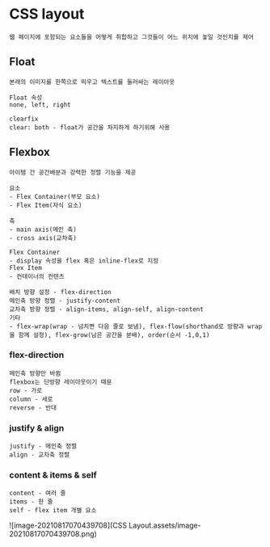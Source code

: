 #  CSS layout

```
웹 페이지에 포함되는 요소들을 어떻게 취합하고 그것들이 어느 위치에 놓일 것인지를 제어
```

## Float

```
본래의 이미지를 한쪽으로 띄우고 텍스트를 둘러싸는 레이아웃

Float 속성
none, left, right

clearfix
clear: both - float가 공간을 차지하게 하기위해 사용
```

## Flexbox

```
아이템 간 공간배분과 강력한 정렬 기능을 제공

요소
- Flex Container(부모 요소)
- Flex Item(자식 요소)

축
- main axis(메인 축)
- cross axis(교차축)

Flex Container
- display 속성을 flex 혹은 inline-flex로 지정
Flex Item
- 컨테이너의 컨텐츠
```

```
배치 방향 설정 - flex-direction
메인축 방향 정렬 - justify-content
교차축 방향 정렬 - align-items, align-self, align-content
기타 
- flex-wrap(wrap - 넘치면 다음 줄로 보냄), flex-flow(shorthand로 방향과 wrap을 함께 설정), flex-grow(남은 공간을 분배), order(순서 -1,0,1)
```

### flex-direction

```
메인축 방향만 바뀜
flexbox는 단방향 레이아웃이기 때문
row - 가로
column - 세로
reverse - 반대
```

### justify & align

```
justify - 메인축 정렬
align - 교차축 정렬
```

### content & items & self

```
content - 여러 줄
items - 한 줄
self - flex item 개별 요소
```

![image-20210817070439708](CSS Layout.assets/image-20210817070439708.png)